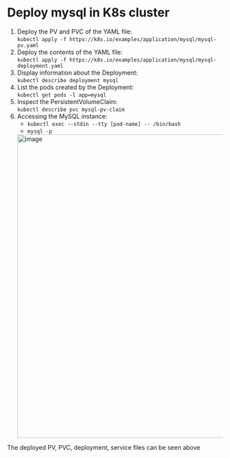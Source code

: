 # Deploy mysql in K8s cluster

1. Deploy the PV and PVC of the YAML file: <br/> `kubectl apply -f https://k8s.io/examples/application/mysql/mysql-pv.yaml`
2. Deploy the contents of the YAML file: <br/> `kubectl apply -f https://k8s.io/examples/application/mysql/mysql-deployment.yaml`
3. Display information about the Deployment: <br/> `kubectl describe deployment mysql`
4. List the pods created by the Deployment: <br/> `kubectl get pods -l app=mysql`
5. Inspect the PersistentVolumeClaim: <br/> `kubectl describe pvc mysql-pv-claim`
6. Accessing the MySQL instance: 
    - `kubectl exec --stdin --tty [pod-name] -- /bin/bash`
    - `mysql -p`
    <img width="709" alt="image" src="https://user-images.githubusercontent.com/53873995/222078387-4b5e11ec-b226-4cf4-85a2-53d78de24c05.png">

The deployed PV, PVC, deployment, service files can be seen above
